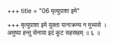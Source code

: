 +++
title = "06 मृत्युपाशा इमे"

+++
मृत्युपाशा इमे युक्ता यानाक्रम्य न मुच्यसे ।  
अमुष्या हन्तु सेनाया इदं कूट सहस्रहम् ॥ ६ ॥